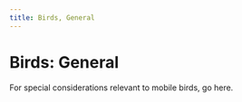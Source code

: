 ```yaml
---
title: Birds, General
---
```

# Birds: General

For special considerations relevant to mobile birds, go here. 
